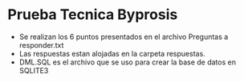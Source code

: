 # Prueba Tecnica Byprosis

- Se realizan los 6 puntos presentados en el archivo Preguntas a responder.txt
- Las respuestas estan alojadas en la carpeta respuestas.
- DML.SQL es el archivo que se uso para crear la base de datos en SQLITE3
